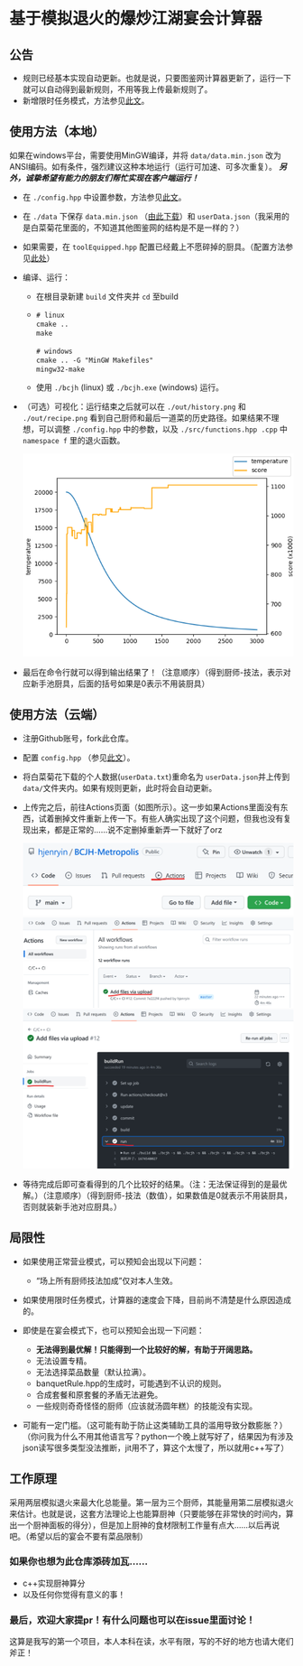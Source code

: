 # 基于模拟退火的爆炒江湖宴会计算器

## 公告

* 规则已经基本实现自动更新。也就是说，只要图鉴网计算器更新了，运行一下就可以自动得到最新规则，不用等我上传最新规则了。
* 新增限时任务模式，方法参见[此文](https://github.com/hjenryin/BCJH-Metropolis/blob/main/assets/config.md)。

## 使用方法（本地）

如果在windows平台，需要使用MinGW编译，并将 `data/data.min.json` 改为ANSI编码。如有条件，强烈建议这种本地运行（运行可加速、可多次重复）。
_**另外，诚挚希望有能力的朋友们帮忙实现在客户端运行！**_

- 在 `./config.hpp` 中设置参数，方法参见[此文](https://github.com/hjenryin/BCJH-Metropolis/blob/main/assets/config.md)。
- 在 `./data` 下保存 `data.min.json` （[由此下载](https://foodgame.github.io/data/data.min.json)）和 `userData.json`（我采用的是白菜菊花里面的，不知道其他图鉴网的结构是不是一样的？）
- 如果需要，在 `toolEquipped.hpp` 配置已经戴上不愿碎掉的厨具。（配置方法参见[此处](https://github.com/hjenryin/BCJH-Metropolis/blob/main/toolEquipped.hpp)）
- 编译、运行：

  - 在根目录新建 `build` 文件夹并 `cd` 至build
  - ```
    # linux
    cmake ..
    make

    # windows
    cmake .. -G "MinGW Makefiles"
    mingw32-make
    ```
  - 使用 `./bcjh` (linux) 或 `./bcjh.exe` (windows) 运行。
- （可选）可视化：运行结束之后就可以在 `./out/history.png` 和 `./out/recipe.png` 看到自己厨师和最后一道菜的历史路径。如果结果不理想，可以调整 `./config.hpp` 中的参数，以及 `./src/functions.hpp .cpp` 中 `namespace f` 里的退火函数。

  ![样例](./out/history.png)
- 最后在命令行就可以得到输出结果了！（注意顺序）（得到厨师-技法，表示对应新手池厨具，后面的括号如果是0表示不用装厨具）

## 使用方法（云端）

- 注册Github账号，fork此仓库。
- 配置 `config.hpp` （参见[此文](https://github.com/hjenryin/BCJH-Metropolis/blob/main/assets/config.md)）。
- 将白菜菊花下载的个人数据(`userData.txt`)重命名为 `userData.json`并上传到 `data/`文件夹内。如果有规则更新，此时将会自动更新。
- 上传完之后，前往Actions页面（如图所示）。这一步如果Actions里面没有东西，试着删掉文件重新上传一下。有些人确实出现了这个问题，但我也没有复现出来，都是正常的……说不定删掉重新弄一下就好了orz

  ![to_action](assets/to_action.png)
  ![pick_workflow](assets/pick_workflow.png)
  ![result](assets/result.png)
- 等待完成后即可查看得到的几个比较好的结果。（注：无法保证得到的是最优解。）（注意顺序）（得到厨师-技法（数值），如果数值是0就表示不用装厨具，否则就装新手池对应厨具。）

## 局限性

- 如果使用正常营业模式，可以预知会出现以下问题：

  - “场上所有厨师技法加成”仅对本人生效。
- 如果使用限时任务模式，计算器的速度会下降，目前尚不清楚是什么原因造成的。
- 即使是在宴会模式下，也可以预知会出现一下问题：

  - **无法得到最优解！只能得到一个比较好的解，有助于开阔思路。**
  - 无法设置专精。
  - 无法选择菜品数量（默认拉满）。
  - banquetRule.hpp的生成时，可能遇到不认识的规则。
  - 合成套餐和原套餐的矛盾无法避免。
  - 一些规则奇奇怪怪的厨师（应该就汤圆年糕）的技能没有实现。
- 可能有一定门槛。（这可能有助于防止这类辅助工具的滥用导致分数膨胀？）（你问我为什么不用其他语言写？python一个晚上就写好了，结果因为有涉及json读写很多类型没法推断，jit用不了，算这个太慢了，所以就用c++写了）

## 工作原理

采用两层模拟退火来最大化总能量。第一层为三个厨师，其能量用第二层模拟退火来估计。也就是说，这套方法理论上也能算厨神（只要能够在非常快的时间内，算出一个厨神面板的得分），但是加上厨神的食材限制工作量有点大……以后再说吧。（希望以后的宴会不要有菜品限制）

### 如果你也想为此仓库添砖加瓦……

- c++实现厨神算分
- 以及任何你觉得有意义的事！

### 最后，欢迎大家提pr！有什么问题也可以在issue里面讨论！

这算是我写的第一个项目，本人本科在读，水平有限，写的不好的地方也请大佬们斧正！

